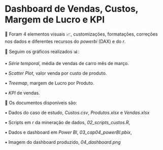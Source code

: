 # Dashboard de Vendas, Custos, Margem de Lucro e KPI

📌 Foram 4 elementos visuais 📈, customizações, formatações, correções nos dados e diferentes recursos do *powerbi* (DAX) e do *r*.

📌 Seguim os gráficos realizados 📊:

• *Série temporal*, média de vendas de carro mês de março.

• *Scatter Plot*, valor venda por custo de produto.

• *Treemap*, margem de Lucro por Produto.

• *KPI* de vendas. 

📌 Os documentos disponíveis são: 

• Dados do caso de estudo, *Custos.csv*, *Produtos.xlsx* e *Vendas.xlsx* 

• Scripts em *r* da mineração de dados, *02_scripts_custos.R*, 

• Dados e dashboard em *Power BI*, *03_cap04_powerBI.pbix*, 

• Imagem do dashboard produzido, *04_dashboard.png*
